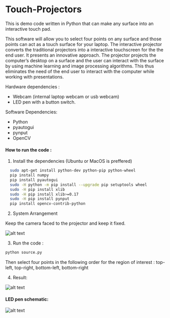 # Touch-Projectors
This is demo code written in Python that can make any surface into an interactive touch pad.

This software will allow you to select four points on any surface and those points can act as a touch surface for your laptop. The interactive projector converts the traditional projectors into a interactive touchscreen for the the end user. It presents an innovative approach. The projector projects the computer’s desktop on a surface and the user can interact with the surface by using machine learning and image processing algorithms. This thus eliminates the need of the end user to interact with the computer while working with presentations.

Hardware dependencies :

- Webcam (internal laptop webcam or usb webcam)
- LED pen with a button switch.


Software Dependencies:
- Python
- pyautogui
- pynput
- OpenCV

#### How to run the code : ####

1. Install the dependencies (Ubuntu or MacOS is preffered)

```bash
  sudo apt-get install python-dev python-pip python-wheel
  pip install numpy
  pip install pyautogui
  sudo -H python -m pip install --upgrade pip setuptools wheel 
  sudo -H pip install xlib
  sudo -H pip install xlib>=0.17
  sudo -H pip install pynput
  pip install opencv-contrib-python
```
2. System Arrangement

Keep the camera faced to the projector and keep it fixed. 

![alt text](https://github.com/huzz/Touch-Projectors/blob/master/system_arrangement.png)

3. Run the code :
 ```bash
 python source.py
 ```
 Then select four points in the following order for the region of interest : top-left, top-right, bottom-left, bottom-right
  
4. Result:


![alt text](https://github.com/huzz/Touch-Projectors/blob/master/result.png)

#### LED pen schematic: ####

![alt text](https://github.com/huzz/Touch-Projectors/blob/master/pen_schematic.png)

